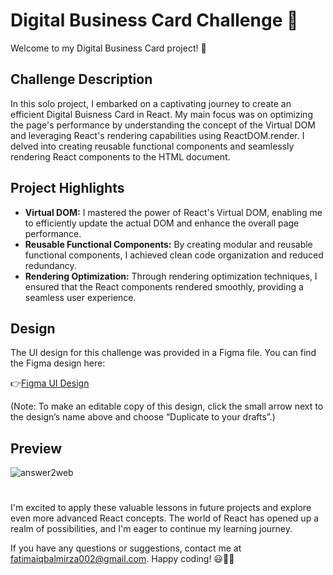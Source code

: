 # Digital Business Card Challenge 🚀
Welcome to my Digital Business Card project! 🎉

## Challenge Description
In this solo project, I embarked on a captivating journey to create an efficient Digital Buisness Card in React. My main focus was on optimizing the page's performance by understanding the concept of the Virtual DOM and leveraging React's rendering capabilities using ReactDOM.render. I delved into creating reusable functional components and seamlessly rendering React components to the HTML document.

## Project Highlights
- **Virtual DOM:** I mastered the power of React's Virtual DOM, enabling me to efficiently update the actual DOM and enhance the overall page performance.
- **Reusable Functional Components:** By creating modular and reusable functional components, I achieved clean code organization and reduced redundancy.
- **Rendering Optimization:** Through rendering optimization techniques, I ensured that the React components rendered smoothly, providing a seamless user experience.

## Design

The UI design for this challenge was provided in a Figma file. You can find the Figma design here:

👉[Figma UI Design](https://www.figma.com/file/4ctPLUvIn5b5Ep6YPOZWWd/Digital-Business-Card?type=design&node-id=0-1&mode=design&t=4Nt1CikQnSxPeZPL-0)

(Note: To make an editable copy of this design, click the small arrow next to the design’s name above and choose “Duplicate to your drafts”.)

## Preview
![answer2web](https://github.com/fatimaiqbal02/reactJs-practiceCodes/assets/111382869/1755bed0-8fc5-4314-8b20-35efbf4ac5c4)


#
I'm excited to apply these valuable lessons in future projects and explore even more advanced React concepts. The world of React has opened up a realm of possibilities, and I'm eager to continue my learning journey.

If you have any questions or suggestions, contact me at fatimaiqbalmirza002@gmail.com. 
Happy coding! 😃👩‍💻
